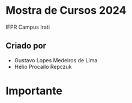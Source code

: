 # Mostra de Cursos 2024
IFPR Campus Irati

## Criado por
- Gustavo Lopes Medeiros de Lima
- Hélio Procailo Repczuk

# Importante
